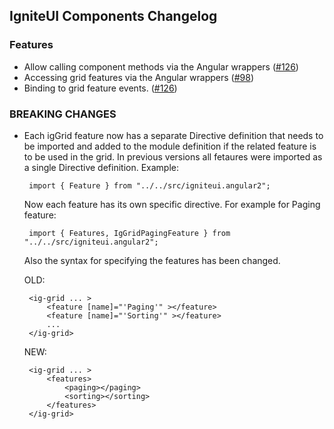 ## IgniteUI Components Changelog 

### Features
- Allow calling component methods via the Angular wrappers ([#126](https://github.com/IgniteUI/igniteui-angular-wrappers/pull/126))
- Accessing grid features via the Angular wrappers ([#98](https://github.com/IgniteUI/igniteui-angular-wrappers/issues/98))
- Binding to grid feature events. ([#126](https://github.com/IgniteUI/igniteui-angular-wrappers/pull/126))

### BREAKING CHANGES
 - Each igGrid feature now has a separate Directive definition that needs to be imported and added to the module definition if the related feature is to be used in the grid.
	In previous versions all fetaures were imported as a single Directive definition. Example:
	
		import { Feature } from "../../src/igniteui.angular2";

	Now each feature has its own specific directive. For example for Paging feature:
	
		import { Features, IgGridPagingFeature } from "../../src/igniteui.angular2";

  
	Also the syntax for specifying the features has been changed.
 
	 OLD: 
	 
		<ig-grid ... >
			<feature [name]="'Paging'" ></feature>
			<feature [name]="'Sorting'" ></feature>
			...
		</ig-grid>
		
		
	 NEW:
	 
		<ig-grid ... >
			<features>
				<paging></paging>
				<sorting></sorting>
			</features>
		</ig-grid>
	
	